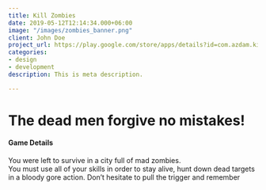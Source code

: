 ```yaml
---
title: Kill Zombies
date: 2019-05-12T12:14:34.000+06:00
image: "/images/zombies_banner.png"
client: John Doe
project_url: https://play.google.com/store/apps/details?id=com.azdam.killzombies
categories:
- design
- development
description: This is meta description.

---
```

# The dead men forgive no mistakes!

#### Game Details

You were left to survive in a city full of mad zombies.  
You must use all of your skills in order to stay alive, hunt down dead targets in a bloody gore action. Don’t hesitate to pull the trigger and remember